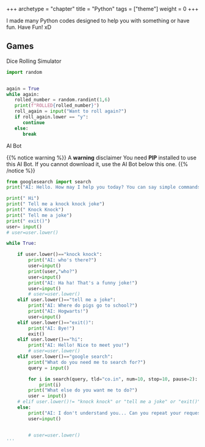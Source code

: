 +++
archetype = "chapter"
title = "Python"
tags = ["theme"]
weight = 0
+++

I made many Python codes designed to help you with something or have fun. Have Fun! xD

## Games

Dice Rolling Simulator
```python
import random


again = True
while again:
   rolled_number = random.randint(1,6)
   print(f"ROLLED{rolled_number}")
   roll_again = input("Want to roll again?")
   if roll_again.lower == "y":
      continue
   else:
      break
```

AI Bot

{{% notice warning %}}
A **warning** disclaimer
You need **PIP** installed to use this AI  Bot. If you cannot download it, use the AI Bot below this one.
{{% /notice %}}

```python
from googlesearch import search
print("AI: Hello. How may I help you today? You can say simple commands like:")

print(" Hi")
print(" Tell me a knock knock joke")
print(" Knock Knock")
print(" Tell me a joke")
print(" exit()")
user= input()
# user=user.lower()

while True:

    if user.lower()=="knock knock":
        print("AI: who's there?")
        user=input()
        print(user,"who?")
        user=input()
        print("AI: Ha ha! That's a funny joke!")
        user=input()
        # user=user.lower()
    elif user.lower()=="tell me a joke":
        print("AI: Where do pigs go to school?")
        print("AI: Hogwarts!")
        user=input()
    elif user.lower()=="exit()":
        print("AI: Bye!")
        exit()
    elif user.lower()=="hi":
        print("AI: Hello! Nice to meet you!")
        # user=user.lower()
    elif user.lower()=="google search":
        print("What do you need me to search for?")
        query = input()

        for i in search(query, tld="co.in", num=10, stop=10, pause=2):
            print(i)
        print("What else do you want me to do?")
        user = input()
    # elif user.lower()!= "knock knock" or "tell me a joke" or "exit()" or "hi" or "google search":
    else:
        print("AI: I don't understand you... Can you repeat your request?")
        user=input()


        # user=user.lower()
'''
